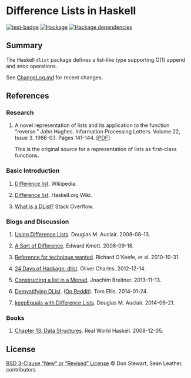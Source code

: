 # Difference Lists in Haskell

[![test-badge](https://github.com/spl/dlist/workflows/test/badge.svg)][test]
[![Hackage](https://img.shields.io/hackage/v/dlist.svg?maxAge=3600)](https://hackage.haskell.org/package/dlist "dlist on Hackage")
[![Hackage dependencies](https://img.shields.io/hackage-deps/v/dlist.svg?maxAge=3600)](http://packdeps.haskellers.com/feed?needle=dlist "dlist updated Hackage dependencies")

## Summary

The Haskell `dlist` package defines a list-like type supporting O(1) append and snoc operations.

See [ChangeLog.md](./ChangeLog.md) for recent changes.

## References

### Research

1. A novel representation of lists and its application to the function
   “reverse.” John Hughes. Information Processing Letters. Volume 22, Issue 3.
   1986-03. Pages 141-144.
  [[PDF](https://www.cs.tufts.edu/~nr/cs257/archive/john-hughes/lists.pdf)]

   This is the original source for a representation of lists as first-class functions.

### Basic Introduction

1. [Difference list](https://en.wikipedia.org/wiki/Difference_list). Wikipedia.

2. [Difference list](https://wiki.haskell.org/Difference_list). Haskell.org Wiki.

3. [What is a DList?](https://stackoverflow.com/questions/3352418/what-is-a-dlist)
   Stack Overflow.

### Blogs and Discussion

1. [Using Difference Lists](https://logicaltypes.blogspot.com/2008/08/using-difference-lists.html).
   Douglas M. Auclair. 2008-08-13.

2. [A Sort of Difference](https://web.archive.org/web/20080918101635/comonad.com/reader/2008/a-sort-of-difference/).
   Edward Kmett. 2008-09-18.

3. [Reference for technique wanted](https://www.mail-archive.com/haskell-cafe@haskell.org/msg83699.html).
   Richard O'Keefe, et al. 2010-10-31.

4. [24 Days of Hackage: dlist](https://ocharles.org.uk/blog/posts/2012-12-14-24-days-of-hackage-dlist.html).
   Oliver Charles. 2012-12-14.

5. [Constructing a list in a Monad](https://www.joachim-breitner.de/blog/620-Constructing_a_list_in_a_Monad).
   Joachim Breitner. 2013-11-13.

6. [Demystifying DList](http://h2.jaguarpaw.co.uk/posts/demystifying-dlist/).
   ([On Reddit](https://www.reddit.com/r/haskell/comments/1w5duf/demystifying_dlist/)).
   Tom Ellis. 2014-01-24.

7. [keepEquals with Difference Lists](https://logicaltypes.blogspot.com/2014/06/keepequals-with-difference-lists.html).
   Douglas M. Auclair. 2014-06-21.

### Books

1. [Chapter 13. Data Structures](http://book.realworldhaskell.org/read/data-structures.html).
   Real World Haskell. 2008-12-05.

## License

[BSD 3-Clause “New” or “Revised” License](./license.md) © Don Stewart, Sean
Leather, contributors

[test-badge]: https://github.com/spl/dlist/workflows/test/badge.svg
[test]: https://github.com/spl/dlist/actions?query=workflow%3Atest
